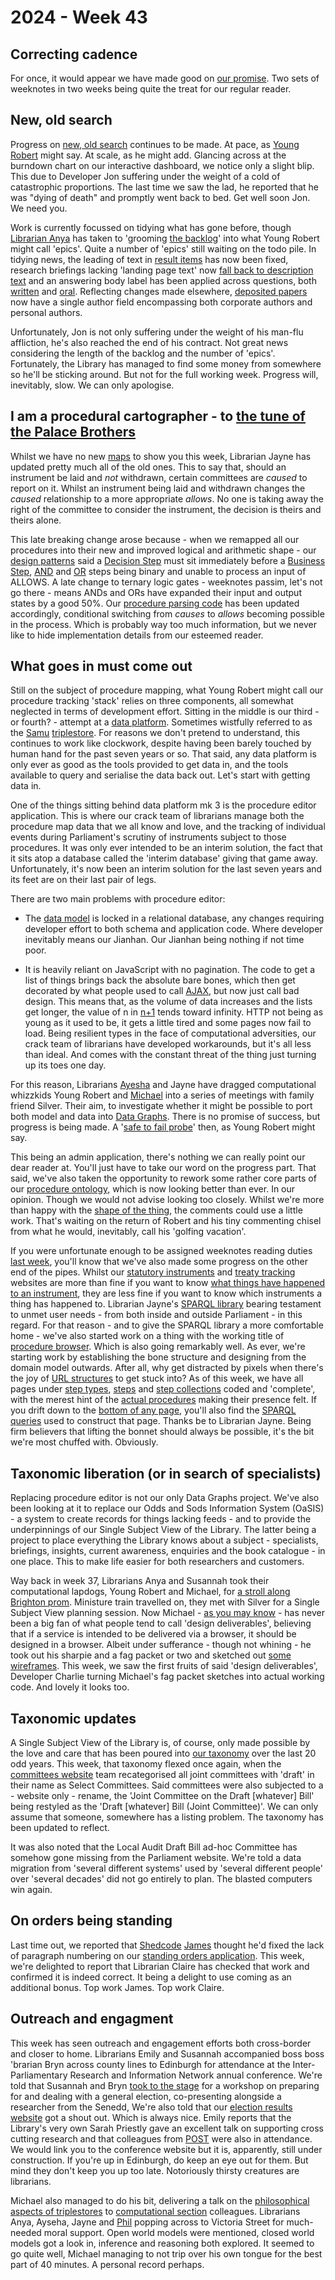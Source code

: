# 2024 - Week 43

## Correcting cadence

For once, it would appear we have made good on [our promise](https://ukparliament.github.io/ontologies/meta/weeknotes/2024/42/#correcting-cadence). Two sets of weeknotes in two weeks being quite the treat for our regular reader.

## New, old search

Progress on [new, old search](https://search-prototype.herokuapp.com/search-prototype) continues to be made. At pace, as [Young Robert](https://bsky.app/profile/robertbrook.bsky.social) might say. At scale, as he might add. Glancing across at the burndown chart on our interactive dashboard, we notice only a slight blip. This due to Developer Jon suffering under the weight of a cold of catastrophic proportions. The last time we saw the lad, he reported that he was "dying of death" and promptly went back to bed. Get well soon Jon. We need you.

Work is currently focussed on tidying what has gone before, though [Librarian Anya](https://bsky.app/profile/anyaso.bsky.social) has taken to 'grooming [the backlog](https://trello.com/b/hP5FLFHA/search-mvp-front-end)' into what Young Robert might call 'epics'. Quite a number of 'epics' still waiting on the todo pile. In tidying news, the leading of text in [result items](https://search-prototype.herokuapp.com/search-prototype/search?query=conker&commit=Search) has now been fixed, research briefings lacking 'landing page text' now [fall back to description text](https://search-prototype.herokuapp.com/search-prototype/objects?object=http%3A%2F%2Fdata.parliament.uk%2Fresources%2F1464641) and an answering body label has been applied across questions, both [written](https://search-prototype.herokuapp.com/search-prototype/search?filter%5Btype_sesrollup%5D%5B%5D=93522&query=horses&expanded_types=347197) and [oral](https://search-prototype.herokuapp.com/search-prototype/search?expanded_types=347197%2C92277&filter%5Btype_sesrollup%5D%5B%5D=92569&query=horses). Reflecting changes made elsewhere, [deposited papers](https://search-prototype.herokuapp.com/search-prototype/objects?object=http%3A%2F%2Fdata.parliament.uk%2Fdepositedpapers%2F2285738) now have a single author field encompassing both corporate authors and personal authors.

Unfortunately, Jon is not only suffering under the weight of his man-flu affliction, he's also reached the end of his contract. Not great news considering the length of the backlog and the number of 'epics'. Fortunately, the Library has managed to find some money from somewhere so he'll be sticking around. But not for the full working week. Progress will, inevitably, slow. We can only apologise.

## I am a procedural cartographer - to [the tune of the Palace Brothers](https://www.youtube.com/watch?v=owvF3Vb0JhA&ab_channel=tomkat69pc)

Whilst we have no new [maps](https://ukparliament.github.io/ontologies/procedure/maps/) to show you this week, Librarian Jayne has updated pretty much all of the old ones. This to say that, should an instrument be laid and *not* withdrawn, certain committees are *caused* to report on it. Whilst an instrument being laid and withdrawn changes the *caused* relationship to a more appropriate *allows*. No one is taking away the right of the committee to consider the instrument, the decision is theirs and theirs alone.

This late breaking change arose because - when we remapped all our procedures into their new and improved logical and arithmetic shape - our [design patterns](https://ukparliament.github.io/ontologies/procedure/maps/meta/design-notes/) said a [Decision Step](https://ukparliament.github.io/ontologies/procedure/maps/meta/design-notes/#decision-steps) must sit immediately before a [Business Step](https://ukparliament.github.io/ontologies/procedure/maps/meta/design-notes/#potential-states-of-a-business-step), [AND](https://ukparliament.github.io/ontologies/procedure/maps/meta/design-notes/#and-steps) and [OR](https://ukparliament.github.io/ontologies/procedure/maps/meta/design-notes/#or-steps) steps being binary and unable to process an input of ALLOWS. A late change to ternary logic gates - weeknotes passim, let's not go there - means ANDs and ORs have expanded their input and output states by a good 50%. Our [procedure parsing code](https://github.com/ukparliament/procedure-parsing) has been updated accordingly, conditional switching from *causes* to *allows* becoming possible in the process. Which is probably way too much information, but we never like to hide implementation details from our esteemed reader.

## What goes in must come out

Still on the subject of procedure mapping, what Young Robert might call our procedure tracking 'stack' relies on three components, all somewhat neglected in terms of development effort. Sitting in the middle is our third - or fourth? - attempt at a [data platform](https://api.parliament.uk/). Sometimes wistfully referred to as the [Samu](https://uk.linkedin.com/in/langsamu) [triplestore](https://en.wikipedia.org/wiki/Triplestore). For reasons we don't pretend to understand, this continues to work like clockwork, despite having been barely touched by human hand for the past seven years or so. That said, any data platform is only ever as good as the tools provided to get data in, and the tools available to query and serialise the data back out. Let's start with getting data in.

One of the things sitting behind data platform mk 3 is the procedure editor application. This is where our crack team of librarians manage both the procedure map data that we all know and love, and the tracking of individual events during Parliament's scrutiny of instruments subject to those procedures. It was only ever intended to be an interim solution, the fact that it sits atop a database called the 'interim database' giving that game away. Unfortunately, it's now been an interim solution for the last seven years and its feet are on their last pair of legs.

There are two main problems with procedure editor:
	
* The [data model](https://github.com/ukparliament/ontologies/blob/master/procedure/meta/editor/schema.svg) is locked in a relational database, any changes requiring developer effort to both schema and application code. Where developer inevitably means our Jianhan. Our Jianhan being nothing if not time poor.

* It is heavily reliant on JavaScript with no pagination. The code to get a list of things brings back the absolute bare bones, which then get decorated by what people used to call [AJAX](https://en.wikipedia.org/wiki/Ajax_(programming)), but now just call bad design. This means that, as the volume of data increases and the lists get longer, the value of n in [n+1](https://restfulapi.net/rest-api-n-1-problem/) tends toward infinity. HTTP not being as young as it used to be, it gets a little tired and some pages now fail to load. Being resilient types in the face of computational adversities, our crack team of librarians have developed workarounds, but it's all less than ideal. And comes with the constant threat of the thing just turning up its toes one day.

For this reason, Librarians [Ayesha](https://bsky.app/profile/askalibrarylady.bsky.social) and Jayne have dragged computational whizzkids Young Robert and [Michael](https://bsky.app/profile/fantasticlife.bsky.social) into a series of meetings with family friend Silver. Their aim, to investigate whether it might be possible to port both model and data into [Data Graphs](https://datalanguage.com/products/datagraphs). There is no promise of success, but progress is being made. A '[safe to fail probe](https://cynefin.io/wiki/Safe_to_fail_probes)' then, as Young Robert might say.

This being an admin application, there's nothing we can really point our dear reader at. You'll just have to take our word on the progress part. That said, we've also taken the opportunity to rework some rather core parts of our [procedure ontology](https://ukparliament.github.io/ontologies/procedure/procedure-ontology), which is now looking better than ever. In our opinion. Though we would not advise looking too closely. Whilst we're more than happy with the [shape of the thing](https://api.parliament.uk/webvowl/#opts=sidebar=0;doc=0;mode_compact=true;mode_colorExt=false;#iri=https://ukparliament.github.io/ontologies/procedure/procedure-ontology.ttl), the comments could use a little work. That's waiting on the return of Robert and his tiny commenting chisel from what he would, inevitably, call his 'golfing vacation'.

If you were unfortunate enough to be assigned weeknotes reading duties [last week](https://ukparliament.github.io/ontologies/meta/weeknotes/2024/42/), you'll know that we've also made some progress on the other end of the pipes. Whilst our [statutory instruments](https://statutoryinstruments.parliament.uk/) and [treaty tracking](https://treaties.parliament.uk/) websites are more than fine if you want to know [what things have happened to an instrument](https://treaties.parliament.uk/treaty/ooz6XKMs/CP-1107), they are less fine if you want to know which instruments a thing has happened to. Librarian Jayne's [SPARQL library](https://ukparliament.github.io/ontologies/procedure/meta/queries/) bearing testament to unmet user needs - from both inside and outside Parliament - in this regard. For that reason - and to give the SPARQL library a more comfortable home - we've also started work on a thing with the working title of [procedure browser](https://procedure-browser-036a79442650.herokuapp.com/). Which is also going remarkably well. As ever, we're starting work by establishing the bone structure and designing from the domain model outwards. After all, why get distracted by pixels when there's the joy of [URL structures](https://procedure-browser-036a79442650.herokuapp.com/) to get stuck into? As of this week, we have all pages under [step types](https://procedure-browser-036a79442650.herokuapp.com/step-types/Jwc6nqJi), [steps](https://procedure-browser-036a79442650.herokuapp.com/steps/cspzmb6w) and [step collections](https://procedure-browser-036a79442650.herokuapp.com/step-collections/m7fzgEd2) coded and 'complete', with the merest hint of the [actual procedures](https://procedure-browser-036a79442650.herokuapp.com/procedures) making their presence felt. If you drift down to the [bottom of any page](https://procedure-browser-036a79442650.herokuapp.com/procedures#sparql), you'll also find the [SPARQL queries](https://github.com/ukparliament/procedure-browser/tree/main/lib/sparql/queries) used to construct that page. Thanks be to Librarian Jayne. Being firm believers that lifting the bonnet should always be possible, it's the bit we're most chuffed with. Obviously.

## Taxonomic liberation (or in search of specialists)

Replacing procedure editor is not our only Data Graphs project. We've also been looking at it to replace our Odds and Sods Information System (OaSIS) - a system to create records for things lacking feeds - and to provide the underpinnings of our Single Subject View of the Library. The latter being a project to place everything the Library knows about a subject - specialists, briefings, insights, current awareness, enquiries and the book catalogue - in one place. This to make life easier for both researchers and customers.

Way back in week 37, Librarians Anya and Susannah took their computational lapdogs, Young Robert and Michael, for [a stroll along Brighton prom](https://ukparliament.github.io/ontologies/meta/weeknotes/2024/39/#taxonomic-liberation). Ministure train travelled on, they met with Silver for a Single Subject View planning session. Now Michael - [as you may know](https://smethur.st/posts/38810571) - has never been a big fan of what people tend to call 'design deliverables', believing that if a service is intended to be delivered via a browser, it should be designed in a browser. Albeit under sufferance - though not whining - he took out his sharpie and a fag packet or two and sketched out [some wireframes](https://github.com/ukparliament/ontologies/blob/master/meta/library-information-architecture/single-subject-view/wireframes/wireframes.svg). This week, we saw the first fruits of said 'design deliverables', Developer Charlie turning Michael's fag packet sketches into actual working code. And lovely it looks too.

## Taxonomic updates

A Single Subject View of the Library is, of course, only made possible by the love and care that has been poured into [our taxonomy](https://explore.data.parliament.uk/index.html?endpoint=terms) over the last 20 odd years. This week, that taxonomy flexed once again, when the [committees website](https://committees.parliament.uk/) team recategorised all joint committees with 'draft' in their name as Select Committees. Said committees were also subjected to a - website only - rename, the 'Joint Committee on the Draft [whatever] Bill' being restyled as the 'Draft [whatever] Bill (Joint Committee)'. We can only assume that someone, somewhere has a listing problem. The taxonomy has been updated to reflect.

It was also noted that the Local Audit Draft Bill ad-hoc Committee has somehow gone missing from the Parliament website. We're told a data migration from 'several different systems' used by 'several different people' over 'several decades' did not go entirely to plan. The blasted computers win again.

## On orders being standing

Last time out, we reported that [Shedcode](https://shedcode.co.uk/) [James](https://mastodon.me.uk/@jamesjefferies) thought he'd fixed the lack of paragraph numbering on our [standing orders application](https://api.parliament.uk/standing-orders/revision-sets/271). This week, we're delighted to report that Librarian Claire has checked that work and confirmed it is indeed correct. It being a delight to use coming as an additional bonus. Top work James. Top work Claire.


## Outreach and engagment

This week has seen outreach and engagement efforts both cross-border and closer to home. Librarians Emily and Susannah accompanied boss boss 'brarian Bryn across county lines to Edinburgh for attendance at the Inter-Parliamentary Research and Information Network annual conference. We're told that Susannah and Bryn [took to the stage](https://www.youtube.com/watch?v=rgEw_YtfxYM) for a workshop on preparing for and dealing with a general election, co-presenting alongside a researcher from the Senedd, We're also told that our [election results website](https://electionresults.parliament.uk/) got a shout out. Which is always nice. Emily reports that the Library's very own Sarah Priestly gave an excellent talk on supporting cross cutting research and that colleagues from [POST](https://post.parliament.uk/) were also in attendance. We would link you to the conference website but it is, apparently, still under construction. If you're up in Edinburgh, do keep an eye out for them. But mind they don't keep you up too late. Notoriously thirsty creatures are librarians.

Michael also managed to do his bit, delivering a talk on the [philosophical aspects of triplestores](https://docs.google.com/presentation/d/1_SE9rXP8gfFNmLC3sbLCqxdC8Q_q9F-IwGbJ2N1pWxQ/edit?usp=sharing) to [computational section](https://www.parliament.uk/mps-lords-and-offices/offices/bicameral/parliamentary-digital-service/) colleagues. Librarians Anya, Ayseha, Jayne and [Phil](https://bsky.app/profile/philbgorman.bsky.social) popping across to Victoria Street for much-needed moral support. Open world models were mentioned, closed world models got a look in, inference and reasoning both explored. It seemed to go quite well, Michael managing to not trip over his own tongue for the best part of 40 minutes. A personal record perhaps.